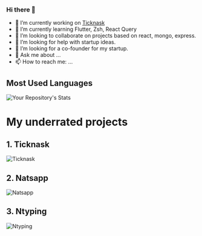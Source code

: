 ### Hi there 👋

- 🔭 I’m currently working on [Ticknask](https://ticknask.vercel.app)
- 🌱 I’m currently learning Flutter, Zsh, React Query
- 👯 I’m looking to collaborate on projects based on react, mongo, express.
- 🤔 I’m looking for help with startup ideas.
- 👯 I’m looking for a co-founder for my startup.
- 💬 Ask me about ...
- 📫 How to reach me: ...

## Most Used Languages
![Your Repository's Stats](https://github-readme-stats.vercel.app/api/top-langs/?username=nalaso&theme=blue-green)


# My underrated projects

## 1. Ticknask

![Ticknask](https://ticknask.vercel.app)

## 2. Natsapp

![Natsapp](https://natsapp.web.app)

## 3. Ntyping

![Ntyping](https://ntyping.web.app)
